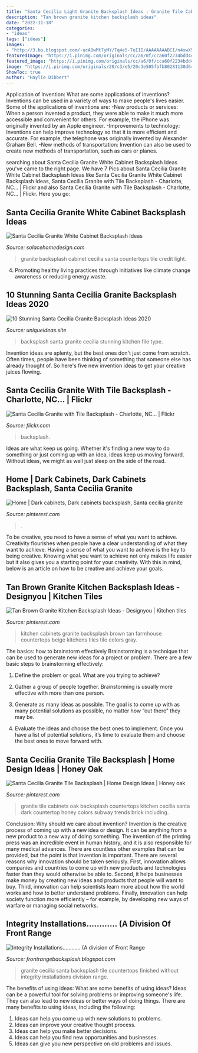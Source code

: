 ```yaml
---
title: "Santa Cecilia Light Granite Backsplash Ideas : Granite Tile Cabinets Oak Backsplash Countertops Kitchen Cecilia Santa Dark Countertop Honey Colors Subway Trends Brick Including"
description: "Tan brown granite kitchen backsplash ideas"
date: "2022-11-18"
categories:
- "ideas"
tags: ["ideas"]
images:
- "http://3.bp.blogspot.com/-ucA8wMt7yMY/Tq4e5-ToIII/AAAAAAAABCI/n4xwX52Skpg/s1600/Santa+Cecilia+granite+1.JPG"
featuredImage: "https://i.pinimg.com/originals/cc/a6/0f/cca60f2234bdd441c17dbdb3afe093f3.jpg"
featured_image: "https://i.pinimg.com/originals/cc/a6/0f/cca60f2234bdd441c17dbdb3afe093f3.jpg"
image: "https://i.pinimg.com/originals/20/c3/e5/20c3e505fbfb80281130d64837e3ecfd.jpg"
ShowToc: true
author: "Haylie Dibbert"
---
```



Application of Invention: What are some applications of inventions?
Inventions can be used in a variety of ways to make people's lives easier. Some of the applications of inventions are: 
-New products or services: When a person invented a product, they were able to make it much more accessible and convenient for others. For example, the iPhone was originally invented by an Apple engineer. 
-Improvements to technology: Inventions can help improve technology so that it is more efficient and accurate. For example, the telephone was originally invented by Alexander Graham Bell. 
-New methods of transportation: Invention can also be used to create new methods of transportation, such as cars or planes.

	

		
searching about Santa Cecilia Granite White Cabinet Backsplash Ideas you've came to the right page. We have 7 Pics about Santa Cecilia Granite White Cabinet Backsplash Ideas like Santa Cecilia Granite White Cabinet Backsplash Ideas, Santa Cecilia Granite with Tile Backsplash - Charlotte, NC… | Flickr and also Santa Cecilia Granite with Tile Backsplash - Charlotte, NC… | Flickr. Here you go:
		
    
## Santa Cecilia Granite White Cabinet Backsplash Ideas

<img loading=lazy src="http://www.solacehomedesign.com/wp-content/uploads/2020/11/Santa-Cecilia-Granite-Countertops-White-Cabinet-Cream-Mosaic-Tile-Backsplash-Light-Hardwood-Floor.jpg" onerror="this.onerror=null;this.src='https://tse4.mm.bing.net/th?id=OIP.c6RkW9Nuxc4jc6Iu8GmvygHaLH&amp;pid=15.1';" alt="Santa Cecilia Granite White Cabinet Backsplash Ideas">

_Source: solacehomedesign.com_

>granite backsplash cabinet cecilia santa countertops tile credit light. 

	

4. Promoting healthy living practices through initiatives like climate change awareness or reducing energy waste. 

    
## 10 Stunning Santa Cecilia Granite Backsplash Ideas 2020

<img loading=lazy src="https://www.uniqueideas.site/wp-content/uploads/santa-cecilia-granite-backsplash-ideas-luxuryresorts-biz.jpg" onerror="this.onerror=null;this.src='https://tse2.mm.bing.net/th?id=OIP.9zJnbEZJ1I0XdRcPeT9gEQHaEK&amp;pid=15.1';" alt="10 Stunning Santa Cecilia Granite Backsplash Ideas 2020">

_Source: uniqueideas.site_

>backsplash santa granite cecilia stunning kitchen file type. 

	

Invention ideas are aplenty, but the best ones don't just come from scratch. Often times, people have been thinking of something that someone else has already thought of. So here's five new invention ideas to get your creative juices flowing.

    
## Santa Cecilia Granite With Tile Backsplash - Charlotte, NC… | Flickr

<img loading=lazy src="https://c1.staticflickr.com/5/4064/4254420496_8151658fde_b.jpg" onerror="this.onerror=null;this.src='https://tse4.mm.bing.net/th?id=OIP.KrhLR9Oi-62rkNE77aEL7wHaFj&amp;pid=15.1';" alt="Santa Cecilia Granite with Tile Backsplash - Charlotte, NC… | Flickr">

_Source: flickr.com_

>backsplash. 

	

Ideas are what keep us going. Whether it's finding a new way to do something or just coming up with an idea, ideas keep us moving forward. Without ideas, we might as well just sleep on the side of the road.

    
## Home | Dark Cabinets, Dark Cabinets Backsplash, Santa Cecilia Granite

<img loading=lazy src="https://i.pinimg.com/originals/cc/a6/0f/cca60f2234bdd441c17dbdb3afe093f3.jpg" onerror="this.onerror=null;this.src='https://tse1.mm.bing.net/th?id=OIP.W500m4RZdVT8EunkpnKkHAHaE7&amp;pid=15.1';" alt="Home | Dark cabinets, Dark cabinets backsplash, Santa cecilia granite">

_Source: pinterest.com_

>. 

	

To be creative, you need to have a sense of what you want to achieve.
Creativity flourishes when people have a clear understanding of what they want to achieve. Having a sense of what you want to achieve is the key to being creative. Knowing what you want to achieve not only makes life easier but it also gives you a starting point for your creativity. With this in mind, below is an article on how to be creative and achieve your goals.

    
## Tan Brown Granite Kitchen Backsplash Ideas - Designyou | Kitchen Tiles

<img loading=lazy src="https://i.pinimg.com/originals/20/c3/e5/20c3e505fbfb80281130d64837e3ecfd.jpg" onerror="this.onerror=null;this.src='https://tse1.mm.bing.net/th?id=OIP.fbxE6CXbtz95OpwzMraauwHaJ4&amp;pid=15.1';" alt="Tan Brown Granite Kitchen Backsplash Ideas - Designyou | Kitchen tiles">

_Source: pinterest.com_

>kitchen cabinets granite backsplash brown tan farmhouse countertops beige kitchens tiles tile colors gray. 

	

The basics: how to brainstorm effectively
Brainstorming is a technique that can be used to generate new ideas for a project or problem. There are a few basic steps to brainstorming effectively:
1. Define the problem or goal. What are you trying to achieve?

2. Gather a group of people together. Brainstorming is usually more effective with more than one person.

3. Generate as many ideas as possible. The goal is to come up with as many potential solutions as possible, no matter how “out there” they may be.

4. Evaluate the ideas and choose the best ones to implement. Once you have a list of potential solutions, it’s time to evaluate them and choose the best ones to move forward with.

    
## Santa Cecilia Granite Tile Backsplash | Home Design Ideas | Honey Oak

<img loading=lazy src="https://i.pinimg.com/736x/b7/dc/70/b7dc70628353b3cb9eb46b23cc77da4e--santa-cecilia-granite-granite-tile.jpg" onerror="this.onerror=null;this.src='https://tse1.mm.bing.net/th?id=OIP.Lnzq5ttMFGwyUO_RHUA73gHaFl&amp;pid=15.1';" alt="Santa Cecilia Granite Tile Backsplash | Home Design Ideas | Honey oak">

_Source: pinterest.com_

>granite tile cabinets oak backsplash countertops kitchen cecilia santa dark countertop honey colors subway trends brick including. 

	

Conclusion: Why should we care about invention?
Invention is the creative process of coming up with a new idea or design. It can be anything from a new product to a new way of doing something. The invention of the printing press was an incredible event in human history, and it is also responsible for many medical advances. There are countless other examples that can be provided, but the point is that invention is important.
There are several reasons why innovation should be taken seriously. First, innovation allows companies and countries to come up with new products and technologies faster than they would otherwise be able to. Second, it helps businesses make money by creating new ideas and products that people will want to buy. Third, innovation can help scientists learn more about how the world works and how to better understand problems. Finally, innovation can help society function more efficiently – for example, by developing new ways of warfare or managing social networks.

    
## Integrity Installations............ (A Division Of Front Range

<img loading=lazy src="http://3.bp.blogspot.com/-ucA8wMt7yMY/Tq4e5-ToIII/AAAAAAAABCI/n4xwX52Skpg/s1600/Santa+Cecilia+granite+1.JPG" onerror="this.onerror=null;this.src='https://tse4.mm.bing.net/th?id=OIP.0BdIrQq_OMbfRkWFdz-b3gHaFi&amp;pid=15.1';" alt="Integrity Installations............ (A division of Front Range">

_Source: frontrangebacksplash.blogspot.com_

>granite cecilia santa backsplash tile countertops finished without integrity installations division range. 

	

The benefits of using ideas: What are some benefits of using ideas?
Ideas can be a powerful tool for solving problems or improving someone's life. They can also lead to new ideas or better ways of doing things. There are many benefits to using ideas, including the following: 
1. Ideas can help you come up with new solutions to problems.
2. Ideas can improve your creative thought process. 
3. Ideas can help you make better decisions. 
4. Ideas can help you find new opportunities and businesses. 
5. Ideas can give you new perspective on old problems and issues.

